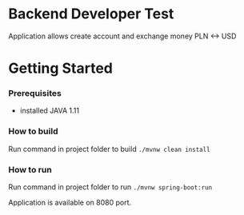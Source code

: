 # Backend Developer Test

Application allows create account and exchange money PLN <-> USD

# Getting Started

### Prerequisites

* installed JAVA 1.11

### How to build

Run command in project folder to build
`./mvnw clean install`

### How to run

Run command in project folder to run
`./mvnw spring-boot:run`

Application is available on 8080 port.